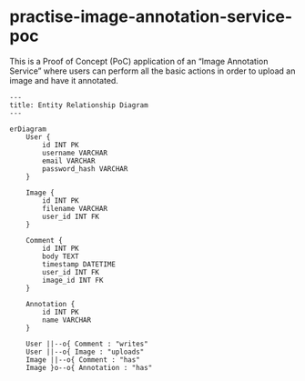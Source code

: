 # practise-image-annotation-service-poc
This is a Proof of Concept (PoC) application of an “Image Annotation Service” where users can perform all the basic actions in order to upload an image and have it annotated.

```mermaid
---
title: Entity Relationship Diagram
---

erDiagram
    User {
        id INT PK
        username VARCHAR
        email VARCHAR
        password_hash VARCHAR
    }

    Image {
        id INT PK
        filename VARCHAR
        user_id INT FK
    }
    
    Comment {
        id INT PK
        body TEXT
        timestamp DATETIME
        user_id INT FK
        image_id INT FK
    }

    Annotation {
        id INT PK
        name VARCHAR
    }

    User ||--o{ Comment : "writes"
    User ||--o{ Image : "uploads"
    Image ||--o{ Comment : "has"
    Image }o--o{ Annotation : "has"
```
